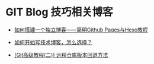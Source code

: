 # GIT Blog 技巧相关博客

* [如何搭建一个独立博客——简明Github Pages与Hexo教程](http://blog.csdn.net/poem_of_sunshine/article/details/29369785/)

* [如何开始写技术博客，怎么选择？](https://www.zhihu.com/question/24629410)

* [[Git高级教程(二)] 远程仓库版本回退方法](http://blog.csdn.net/fuchaosz/article/details/52170105)